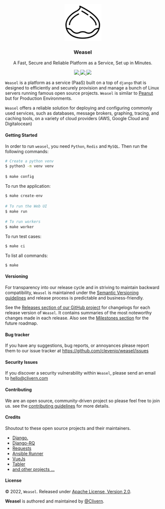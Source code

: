 <p align="center">
    <img alt="Weasel Logo" src="/static/logo.png?v=1.0.0" width="120" />
    <h3 align="center">Weasel</h3>
    <p align="center">A Fast, Secure and Reliable Platform as a Service, Set up in Minutes.</p>
    <p align="center">
        <a href="https://github.com/Clevenio/Weasel/actions/workflows/api.yml">
            <img src="https://github.com/Clevenio/Weasel/actions/workflows/api.yml/badge.svg"/>
        </a>
        <a href="https://github.com/Clevenio/Weasel/releases">
            <img src="https://img.shields.io/badge/Version-0.1.0-1abc9c.svg">
        </a>
        <a href="https://github.com/Clevenio/Weasel/blob/master/LICENSE">
            <img src="https://img.shields.io/badge/LICENSE-Apache_2-e74c3c.svg">
        </a>
    </p>
</p>

`Weasel` is a platform as a service (PaaS) built on a top of `django` that is designed to efficiently and securely provision and manage a bunch of Linux servers running famous open source projects. `Weasel` is similar to [Peanut](https://github.com/Clivern/Peanut) but for Production Environments.

`Weasel` offers a reliable solution for deploying and configuring commonly used services, such as databases, message brokers, graphing, tracing, and caching tools, on a variety of cloud providers (AWS, Google Cloud and Digitalocean)


#### Getting Started

In order to run `weasel`, you need `Python`, `Redis` and `MySQL`. Then run the following commands:

```zsh
# Create a python venv
$ python3 -m venv venv

$ make config
```

To run the application:

```zsh
$ make create-env

# To run the Web UI
$ make run

# To run workers
$ make worker
```

To run test cases:

```zsh
$ make ci
```

To list all commands:

```zsh
$ make
```


#### Versioning

For transparency into our release cycle and in striving to maintain backward compatibility, `Weasel` is maintained under the [Semantic Versioning guidelines](https://semver.org/) and release process is predictable and business-friendly.

See the [Releases section of our GitHub project](https://github.com/clevenio/weasel/releases) for changelogs for each release version of `Weasel`. It contains summaries of the most noteworthy changes made in each release. Also see the [Milestones section](https://github.com/clevenio/weasel/milestones) for the future roadmap.


#### Bug tracker

If you have any suggestions, bug reports, or annoyances please report them to our issue tracker at https://github.com/clevenio/weasel/issues


#### Security Issues

If you discover a security vulnerability within `Weasel`, please send an email to [hello@clivern.com](mailto:hello@clivern.com)


#### Contributing

We are an open source, community-driven project so please feel free to join us. see the [contributing guidelines](CONTRIBUTING.md) for more details.


#### Credits

Shoutout to these open source projects and their maintainers.

- [Django.](https://www.djangoproject.com/)
- [Django-RQ](https://github.com/rq/django-rq)
- [Requests](https://github.com/psf/requests)
- [Ansible Runner](https://github.com/ansible/ansible-runner)
- [VueJs](https://github.com/vuejs/vue)
- [Tabler](https://github.com/tabler/tabler)
- [and other projects ...](requirements.txt)


#### License

© 2022, `Weasel`. Released under [Apache License, Version 2.0](https://www.apache.org/licenses/LICENSE-2.0).

**Weasel** is authored and maintained by [@Clivern](https://github.com/clivern).
